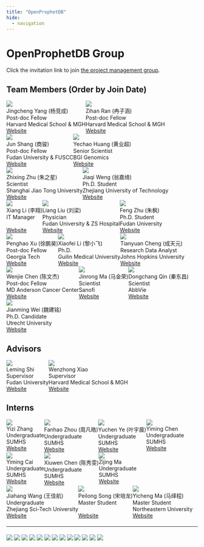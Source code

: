 ```yaml
---
title: "OpenProphetDB"
hide:
  - navigation
---
```


# OpenProphetDB Group

Click the invitation link to join [the project management group](https://github.com/orgs/open-prophetdb/projects/1).

## Team Members (Order by Join Date)

<div style="display: flex; flex-direction: row; flex-wrap: wrap;">
  <div class="member-card">
      <img src="/assets/images/jingchengyang.jpeg" />
      <div class="name">Jingcheng Yang (杨竞成)</div>
      <div class="position">Post-doc Fellow</div>
      <div>Harvard Medical School & MGH</div>
      <div>
        <a target="_blank" href="https://www.researchgate.net/profile/Jingcheng-Yang-4">Website</a>
      </div>
  </div>
  <div class="member-card">
    <img src="/assets/images/zihanran.png"/>
    <div class="name">Zihan Ran (冉子涵)</div>
    <div class="position">Post-doc Fellow</div>
    <div>Harvard Medical School & MGH</div>
    <div>
      <a target="_blank" href="https://scholar.google.com/citations?hl=en&user=nY1CGcoAAAAJ">Website</a>
    </div>
  </div>
  <div class="member-card">
    <img src="/assets/images/unknown.jpg"/>
    <div class="name">Jun Shang (商骏)</div>
    <div class="position">Post-doc Fellow</div>
    <div>Fudan University & FUSCC</div>
    <div>
      <a target="_blank" href="https://www.researchgate.net/profile/Jun-Shang-2">Website</a>
    </div>
  </div>
  <div class="member-card">
    <img src="/assets/images/yechaohuang.png"/>
    <div class="name">Yechao Huang (黄业超)</div>
    <div class="position">Senior Scientist</div>
    <div>BGI Genomics</div>
    <div>
      <a target="_blank" href="https://www.researchgate.net/scientific-contributions/Yechao-Huang-2167271606">Website</a>
    </div>
  </div>
  <div class="member-card">
    <img src="/assets/images/unknown.jpg"/>
    <div class="name">Zhixing Zhu (朱之星)</div>
    <div class="position">Scientist</div>
    <div>Shanghai Jiao Tong University</div>
    <div>
      <a target="_blank" href="https://www.researchgate.net/scientific-contributions/Zhixing-Zhu-2177398755">Website</a>
    </div>
  </div>
  <div class="member-card">
    <img src="/assets/images/unknown.jpg"/>
    <div class="name">Jiaqi Weng (翁嘉绮)</div>
    <div class="position">Ph.D. Student</div>
    <div>Zhejiang University of Technology</div>
    <div>
      <a target="_blank" href="https://www.researchgate.net/scientific-contributions/Jiaqi-Weng-2176387072">Website</a>
    </div>
  </div>
  <div class="member-card">
    <img src="/assets/images/unknown.jpg"/>
    <div class="name">Xiang Li (李翔)</div>
    <div class="position">IT Manager</div>
    <div>&nbsp;</div>
    <div>
      <a target="_blank" href="">Website</a>
    </div>
  </div>
  <div class="member-card">
      <img src="/assets/images/unknown.jpg"/>
      <div class="name">Liang Liu (刘梁)</div>
      <div class="position">Physician</div>
      <div>Fudan University & ZS Hospital</div>
      <div>
        <a target="_blank" href="https://sciprofiles.com/profile/2076332">Website</a>
      </div>
  </div>
  <div class="member-card">
      <img src="/assets/images/fengzhu.png"/>
      <div class="name">Feng Zhu (朱枫)</div>
      <div class="position">Ph.D. Student</div>
      <div>Fudan University</div>
      <div>
        <a target="_blank" href="">Website</a>
      </div>
  </div>
  <div class="member-card">
      <img src="/assets/images/penghaoxu.jpg"/>
      <div class="name">Penghao Xu (徐鹏昊)</div>
      <div class="position">Post-doc Fellow</div>
      <div>Georgia Tech</div>
      <div>
        <a target="_blank" href="https://www.linkedin.com/in/penghao-xu-24111914b/">Website</a>
      </div>
  </div>
  <div class="member-card">
      <img src="/assets/images/xiaofeili.png"/>
      <div class="name">Xiaofei Li (黎小飞)</div>
      <div class="position">Ph.D.</div>
      <div>Guilin Medical University</div>
      <div>
        <a target="_blank" href="https://www.researchgate.net/scientific-contributions/Xiaofei-Li-2185789409">Website</a>
      </div>
  </div>
  <div class="member-card">
      <img src="/assets/images/unknown.jpg"/>
      <div class="name">Tianyuan Cheng (成天元)</div>
      <div class="position">Research Data Analyst</div>
      <div>Johns Hopkins University</div>
      <div>
        <a target="_blank" href="https://www.linkedin.com/in/tianyuan-michael-cheng-64ba3a261/">Website</a>
      </div>
  </div>
  <div class="member-card">
      <img src="/assets/images/unknown.jpg"/>
      <div class="name">Wenjie Chen (陈文杰)</div>
      <div class="position">Post-doc Fellow</div>
      <div>MD Anderson Cancer Center</div>
      <div>
        <a target="_blank" href="https://scholar.google.com/citations?user=ob_bNd0AAAAJ&hl=en">Website</a>
      </div>
  </div>
  <div class="member-card">
      <img src="/assets/images/unknown.jpg"/>
      <div class="name">Jinrong Ma (马金荣)</div>
      <div class="position">Scientist</div>
      <div>Sanofi</div>
      <div>
        <a target="_blank" href="">Website</a>
      </div>
  </div>
  <div class="member-card">
      <img src="/assets/images/unknown.jpg"/>
      <div class="name">Dongchang Qin (秦东昌)</div>
      <div class="position">Scientist</div>
      <div>AbbVie</div>
      <div>
        <a target="_blank" href="">Website</a>
      </div>
  </div>
  <div class="member-card">
      <img src="/assets/images/unknown.jpg"/>
      <div class="name">Jianming Wei (魏建铭)</div>
      <div class="position">Ph.D. Candidate</div>
      <div>Utrecht University</div>
      <div>
        <a target="_blank" href="https://www.linkedin.com/in/jianming-wei-2962a22a4">Website</a>
      </div>
  </div>
</div>

<span style="margin-bottom: 20px;" />

## Advisors

<div style="display: flex; flex-direction: row; flex-wrap: wrap;">
  <div class="member-card">
    <img src="/assets/images/unknown.jpg"/>
    <div class="name">Leming Shi</div>
    <div class="position">Supervisor</div>
    <div>Fudan University</div>
    <div>
      <a target="_blank" href="https://homo.fudan.edu.cn/ba/84/c18541a178820/page.htm">Website</a>
    </div>
  </div>
  <div class="member-card">
      <img src="/assets/images/unknown.jpg" />
      <div class="name">Wenzhong Xiao</div>
      <div class="position">Supervisor</div>
      <div>Harvard Medical School & MGH</div>
      <div>
        <a target="_blank" href="https://scholar.google.com/citations?user=AEKRrKwAAAAJ&hl=en">Website</a>
      </div>
  </div>
</div>

<span style="margin-bottom: 20px;" />

## Interns

<div style="display: flex; flex-direction: row; flex-wrap: wrap;">
  <div class="member-card">
      <img src="/assets/images/unknown.jpg"/>
      <div class="name">Yizi Zhang</div>
      <div class="position">Undergraduate</div>
      <div>SUMHS</div>
      <div>
        <a target="_blank" href="">Website</a>
      </div>
  </div>

  <div class="member-card">
      <img src="/assets/images/unknown.jpg"/>
      <div class="name">Fanhao Zhou (周凡皓)</div>
      <div class="position">Undergraduate</div>
      <div>SUMHS</div>
      <div>
        <a target="_blank" href="">Website</a>
      </div>
  </div>

  <div class="member-card">
      <img src="/assets/images/unknown.jpg"/>
      <div class="name">Yuchen Ye (叶宇晨)</div>
      <div class="position">Undergraduate</div>
      <div>SUMHS</div>
      <div>
        <a target="_blank" href="">Website</a>
      </div>
  </div>

  <div class="member-card">
      <img src="/assets/images/unknown.jpg"/>
      <div class="name">Yiming Chen</div>
      <div class="position">Undergraduate</div>
      <div>SUMHS</div>
      <div>
        <a target="_blank" href="">Website</a>
      </div>
  </div>

  <div class="member-card">
      <img src="/assets/images/unknown.jpg"/>
      <div class="name">Yiming Cai</div>
      <div class="position">Undergraduate</div>
      <div>SUMHS</div>
      <div>
        <a target="_blank" href="">Website</a>
      </div>
  </div>

  <div class="member-card">
      <img src="/assets/images/unknown.jpg"/>
      <div class="name">Xiuwen Chen (陈秀雯)</div>
      <div class="position">Undergraduate</div>
      <div>SUMHS</div>
      <div>
        <a target="_blank" href="">Website</a>
      </div>
  </div>

  <div class="member-card">
      <img src="/assets/images/unknown.jpg"/>
      <div class="name">Zijing Ma</div>
      <div class="position">Undergraduate</div>
      <div>SUMHS</div>
      <div>
        <a target="_blank" href="">Website</a>
      </div>
  </div>

  <div class="member-card">
      <img src="/assets/images/unknown.jpg"/>
      <div class="name">Jiahang Wang (王佳航)</div>
      <div class="position">Undergraduate</div>
      <div>Zhejiang Sci-Tech University</div>
      <div>
        <a target="_blank" href="">Website</a>
      </div>
  </div>

  <div class="member-card">
      <img src="/assets/images/unknown.jpg"/>
      <div class="name">Peilong Song (宋培龙)</div>
      <div class="position">Master Student</div>
      <div>&nbsp;</div>
      <div>
        <a target="_blank" href="">Website</a>
      </div>
  </div>

  <div class="member-card">
      <img src="/assets/images/unknown.jpg"/>
      <div class="name">Yicheng Ma (马绎程)</div>
      <div class="position">Master Student</div>
      <div>Northeastern University</div>
      <div>
        <a target="_blank" href="">Website</a>
      </div>
  </div>
</div>

<!-- 分割线 -->
<hr style="margin: 20px 0;" />

<div class="partner-logo">
  <img src="/assets/images/harvard.png"/>
  <img src="/assets/images/hms.png"/>
  <img src="/assets/images/georgia-tech.png"/>
  <img src="/assets/images/fudan.jpeg"/>
  <img src="/assets/images/zhejianggongye.png"/>
  <img src="/assets/images/mgh.png"/>
  <img src="/assets/images/zhongshan.jpeg"/>
  <img src="/assets/images/shanghaijiaotong.png"/>
  <img src="/assets/images/utrecht.png"/>
  <img src="/assets/images/heidelberg.png"/>
  <img src="/assets/images/guilin_medical_university.png"/>
  <img src="/assets/images/abbvie.png"/>
  <img src="/assets/images/sanofi.png"/>
</div>
